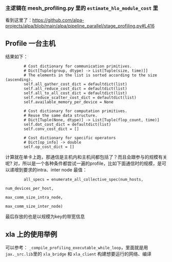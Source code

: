 ### 主逻辑在 mesh_profiling.py 里的 `estimate_hlo_module_cost` 里
看到这里了：https://github.com/alpa-projects/alpa/blob/main/alpa/pipeline_parallel/stage_profiling.py#L416
## Profile 一台主机
结果如下：

```
        # Cost dictionary for communication primitives.
        # Dict[Tuple(group, dtype) -> List[Tuple(size, time)]]
        # The elements in the list is sorted according to the size (ascending).
        self.all_gather_cost_dict = defaultdict(list)
        self.all_reduce_cost_dict = defaultdict(list)
        self.all_to_all_cost_dict = defaultdict(list)
        self.reduce_scatter_cost_dict = defaultdict(list)
        self.available_memory_per_device = None

        # Cost dictionary for computation primitives.
        # Reuse the same data structure.
        # Dict[Tuple(None, dtype)] -> List[Tuple(flop_count, time)]
        self.dot_cost_dict = defaultdict(list)
        self.conv_cost_dict = []

        # Cost dictionary for specific operators
        # Dict[op_info] -> double
        self.op_cost_dict = []
```
计算就在单卡上跑，那通信是主机内和主机间都包括了？而且会跟参与的规模有关呢? 对，所以是一个各种条件都尝试一遍的profile，比如下面通信时的规模，是可以递增到要求的intra、inter  node 最值：
```
        all_specs = enumerate_all_collective_spec(num_hosts,
                                                  num_devices_per_host,
                                                  max_comm_size_intra_node,
                                                  max_comm_size_inter_node)
```
最后存放的也是以规模为key的带宽信息


## xla 上的使用举例
可以参考： `_compile_profiling_executable_while_loop`，里面就是用 `jax._src.lib`里的 `xla_bridge` 和 `xla_client` 构建想要运行的网络、编译



